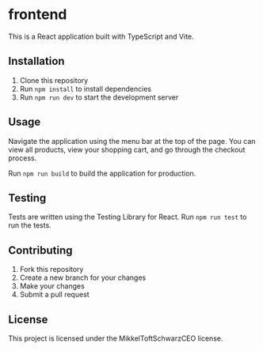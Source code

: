 # frontend

This is a React application built with TypeScript and Vite.

## Installation

1. Clone this repository
2. Run `npm install` to install dependencies
3. Run `npm run dev` to start the development server

## Usage

Navigate the application using the menu bar at the top of the page. You can view all products, view your shopping cart, and go through the checkout process.

Run `npm run build` to build the application for production.

## Testing

Tests are written using the Testing Library for React. Run `npm run test` to run the tests.

## Contributing

1. Fork this repository
2. Create a new branch for your changes
3. Make your changes
4. Submit a pull request

## License

This project is licensed under the MikkelToftSchwarzCEO license.